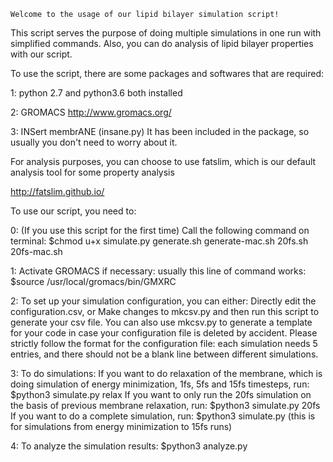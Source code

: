 	Welcome to the usage of our lipid bilayer simulation script! 

This script serves the purpose of doing multiple simulations in one run with simplified commands. Also, you can do analysis of lipid bilayer properties with our script.

To use the script, there are some packages and softwares that are required:

1: python 2.7 and python3.6 both installed

2: GROMACS
http://www.gromacs.org/

3: INSert membrANE (insane.py)
It has been included in the package, so usually you don't need to worry about it.

For analysis purposes, you can choose to use fatslim, which is our default analysis tool for some property analysis

http://fatslim.github.io/


To use our script, you need to:

0: (If you use this script for the first time) Call the following command on terminal: 
	$chmod u+x simulate.py generate.sh generate-mac.sh 20fs.sh 20fs-mac.sh

1: Activate GROMACS if necessary: usually this line of command works:
	$source /usr/local/gromacs/bin/GMXRC

2: To set up your simulation configuration, you can either:
	Directly edit the configuration.csv, or
	Make changes to mkcsv.py and then run this script to generate your csv file.
	You can also use mkcsv.py to generate a template for your code in case your configuration file is deleted by accident.
	Please strictly follow the format for the configuration file: each simulation needs 5 entries, and there should not be a blank line between different simulations.

3: To do simulations:
	If you want to do relaxation of the membrane, which is doing simulation of energy minimization, 1fs, 5fs and 15fs timesteps, run:
	$python3 simulate.py relax
	If you want to only run the 20fs simulation on the basis of previous membrane relaxation, run:
	$python3 simulate.py 20fs
	If you want to do a complete simulation, run:
	$python3 simulate.py
(this is for simulations from energy minimization to 15fs runs)

4: To analyze the simulation results: 
	$python3 analyze.py
